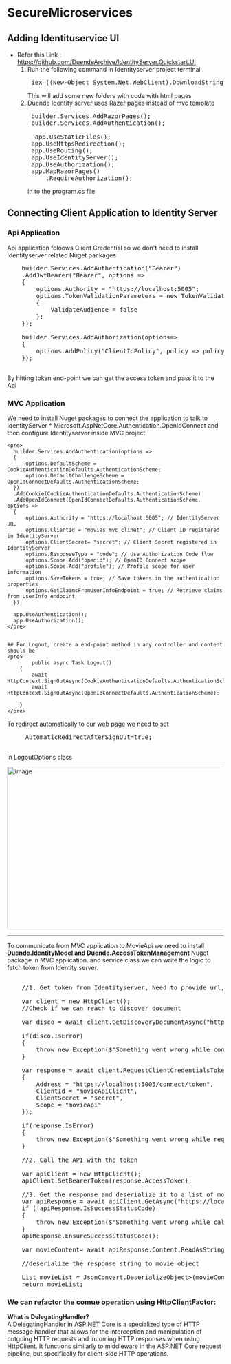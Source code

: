# SecureMicroservices


## Adding Identituservice UI
* Refer this Link : https://github.com/DuendeArchive/IdentityServer.Quickstart.UI
  1. Run the following command in Identityserver project terminal
     <pre> iex ((New-Object System.Net.WebClient).DownloadString('https://raw.githubusercontent.com/DuendeSoftware/IdentityServer.Quickstart.UI/main/getmain.ps1'))</pre>
     This will add some new folders with code with html pages
  2. Duende  Identity server uses Razer pages instead of mvc template
     <pre>
      builder.Services.AddRazorPages();
      builder.Services.AddAuthentication();

       app.UseStaticFiles();
      app.UseHttpsRedirection();
      app.UseRouting();
      app.UseIdentityServer();
      app.UseAuthorization();
      app.MapRazorPages()
          .RequireAuthorization();
     </pre>  in to the program.cs file
  
     
## Connecting Client Application to Identity Server

### Api Application
  Api application foloows Client Credential so we don't need to install Identityserver related Nuget packages
  <pre>
    builder.Services.AddAuthentication("Bearer")
    .AddJwtBearer("Bearer", options =>
    {
        options.Authority = "https://localhost:5005";
        options.TokenValidationParameters = new TokenValidationParameters
        {
            ValidateAudience = false
        };
    });

    builder.Services.AddAuthorization(options=>
    {
        options.AddPolicy("ClientIdPolicy", policy => policy.RequireClaim("client_id", "movieClient"));
    });
  </pre>
  By hitting token end-point we can get the access token and pass it to the Api

  ### MVC Application
  We need to install Nuget packages to connect the application to talk to IdentityServer
    * Microsoft.AspNetCore.Authentication.OpenIdConnect
    and then configure Identityserver inside MVC project
    
    <pre>
      builder.Services.AddAuthentication(options =>
      {
          options.DefaultScheme = CookieAuthenticationDefaults.AuthenticationScheme;
          options.DefaultChallengeScheme = OpenIdConnectDefaults.AuthenticationScheme;
      })
      .AddCookie(CookieAuthenticationDefaults.AuthenticationScheme)
      .AddOpenIdConnect(OpenIdConnectDefaults.AuthenticationScheme, options =>
      {
          options.Authority = "https://localhost:5005"; // IdentityServer URL
          options.ClientId = "movies_mvc_clinet"; // Client ID registered in IdentityServer
          options.ClientSecret= "secret"; // Client Secret registered in IdentityServer
          options.ResponseType = "code"; // Use Authorization Code flow
          options.Scope.Add("openid"); // OpenID Connect scope
          options.Scope.Add("profile"); // Profile scope for user information
          options.SaveTokens = true; // Save tokens in the authentication properties
          options.GetClaimsFromUserInfoEndpoint = true; // Retrieve claims from UserInfo endpoint
      });

      app.UseAuthentication();
      app.UseAuthorization();
    </pre>


    ## For Logout, create a end-point method in any controller and content should be
    <pre>
            public async Task Logout()
        {
            await HttpContext.SignOutAsync(CookieAuthenticationDefaults.AuthenticationScheme);
            await HttpContext.SignOutAsync(OpenIdConnectDefaults.AuthenticationScheme);

        }
    </pre>
   To redirect automatically to our web page we need to set
   <pre>
     AutomaticRedirectAfterSignOut=true;
   </pre>
   in LogoutOptions class


<img width="671" height="377" alt="image" src="https://github.com/user-attachments/assets/03c8d447-538d-4433-8f6e-03cb9360b413" />


<hr/>
To communicate from MVC application to MovieApi we need to install <b>Duende.IdentityModel and Duende.AccessTokenManagement</b> Nuget package in MVC application.
and service class we can write the logic to fetch token from Identity server.

<pre>
  
    //1. Get token from Identityserver, Need to provide url, clientId and Client-Secret
    
    var client = new HttpClient();
    //Check if we can reach to discover document
    
    var disco = await client.GetDiscoveryDocumentAsync("https://localhost:5005");
    
    if(disco.IsError)
    {
        throw new Exception($"Something went wrong while connecting to IdentityServer: {disco.Error}");
    }
    
    var response = await client.RequestClientCredentialsTokenAsync(new ClientCredentialsTokenRequest
    {
        Address = "https://localhost:5005/connect/token",
        ClientId = "movieApiClient",
        ClientSecret = "secret",
        Scope = "movieApi"
    });
    
    if(response.IsError)
    {
        throw new Exception($"Something went wrong while requesting token: {response.Error}");
    }
    
    //2. Call the API with the token
    
    var apiClient = new HttpClient();
    apiClient.SetBearerToken(response.AccessToken);
    
    //3. Get the response and deserialize it to a list of movies
    var apiResponse = await apiClient.GetAsync("https://localhost:5001/api/movies");
    if (!apiResponse.IsSuccessStatusCode)
    {
        throw new Exception($"Something went wrong while calling the API: {apiResponse.ReasonPhrase}");
    }
    apiResponse.EnsureSuccessStatusCode();
    
    var movieContent= await apiResponse.Content.ReadAsStringAsync();
    
    //deserialize the response string to movie object
    
    List<Movie> movieList = JsonConvert.DeserializeObject<List<Movie>>(movieContent);
    return movieList;
</pre>

### We can refactor the comue operation using HttpClientFactor: <br/>
<b>What is DelegatingHandler?</b><br/>
A DelegatingHandler in ASP.NET Core is a specialized type of HTTP message handler that allows for the interception and manipulation of outgoing HTTP requests and incoming HTTP responses when using HttpClient. It functions similarly to middleware in the ASP.NET Core request pipeline, but specifically for client-side HTTP operations.<br/>

